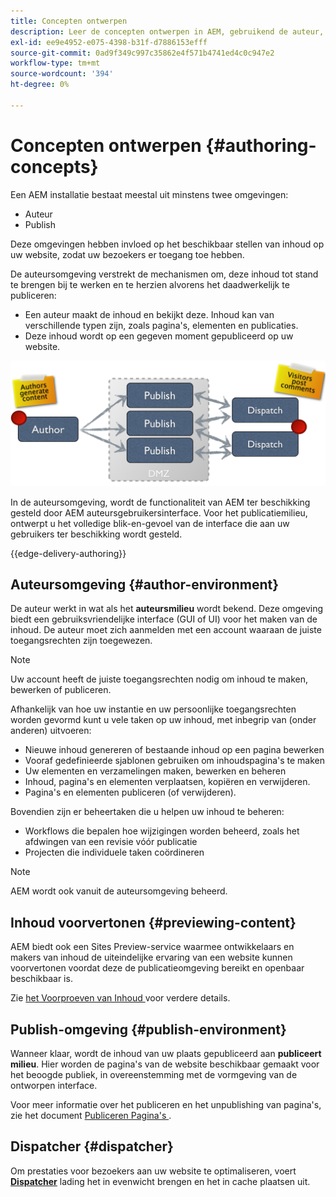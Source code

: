 ```yaml
---
title: Concepten ontwerpen
description: Leer de concepten ontwerpen in AEM, gebruikend de auteur, voorproef en publicatiemilieu's.
exl-id: ee9e4952-e075-4398-b31f-d7886153efff
source-git-commit: 0ad9f349c997c35862e4f571b4741ed4c0c947e2
workflow-type: tm+mt
source-wordcount: '394'
ht-degree: 0%

---
```



# Concepten ontwerpen {#authoring-concepts}

Een AEM installatie bestaat meestal uit minstens twee omgevingen:

* Auteur
* Publish

Deze omgevingen hebben invloed op het beschikbaar stellen van inhoud op uw website, zodat uw bezoekers er toegang toe hebben.

De auteursomgeving verstrekt de mechanismen om, deze inhoud tot stand te brengen bij te werken en te herzien alvorens het daadwerkelijk te publiceren:

* Een auteur maakt de inhoud en bekijkt deze. Inhoud kan van verschillende typen zijn, zoals pagina&#39;s, elementen en publicaties.
* Deze inhoud wordt op een gegeven moment gepubliceerd op uw website.

![ Diagram van auteur, uitgever, en verzenders ](/help/sites-cloud/authoring/assets/author-publish.png)

In de auteursomgeving, wordt de functionaliteit van AEM ter beschikking gesteld door AEM auteursgebruikersinterface. Voor het publicatiemilieu, ontwerpt u het volledige blik-en-gevoel van de interface die aan uw gebruikers ter beschikking wordt gesteld.

{{edge-delivery-authoring}}

## Auteursomgeving {#author-environment}

De auteur werkt in wat als het **auteursmilieu** wordt bekend. Deze omgeving biedt een gebruiksvriendelijke interface (GUI of UI) voor het maken van de inhoud. De auteur moet zich aanmelden met een account waaraan de juiste toegangsrechten zijn toegewezen.

>[!NOTE]
>
>Uw account heeft de juiste toegangsrechten nodig om inhoud te maken, bewerken of publiceren.

Afhankelijk van hoe uw instantie en uw persoonlijke toegangsrechten worden gevormd kunt u vele taken op uw inhoud, met inbegrip van (onder anderen) uitvoeren:

* Nieuwe inhoud genereren of bestaande inhoud op een pagina bewerken
* Vooraf gedefinieerde sjablonen gebruiken om inhoudspagina&#39;s te maken
* Uw elementen en verzamelingen maken, bewerken en beheren
* Inhoud, pagina&#39;s en elementen verplaatsen, kopiëren en verwijderen.
* Pagina&#39;s en elementen publiceren (of verwijderen).

Bovendien zijn er beheertaken die u helpen uw inhoud te beheren:

* Workflows die bepalen hoe wijzigingen worden beheerd, zoals het afdwingen van een revisie vóór publicatie
* Projecten die individuele taken coördineren

>[!NOTE]
>
>AEM wordt ook vanuit de auteursomgeving beheerd.

## Inhoud voorvertonen {#previewing-content}

AEM biedt ook een Sites Preview-service waarmee ontwikkelaars en makers van inhoud de uiteindelijke ervaring van een website kunnen voorvertonen voordat deze de publicatieomgeving bereikt en openbaar beschikbaar is.

Zie [ het Voorproeven van Inhoud ](/help/sites-cloud/authoring/fundamentals/previewing-content.md) voor verdere details.

## Publish-omgeving {#publish-environment}

Wanneer klaar, wordt de inhoud van uw plaats gepubliceerd aan **publiceert milieu**. Hier worden de pagina&#39;s van de website beschikbaar gemaakt voor het beoogde publiek, in overeenstemming met de vormgeving van de ontworpen interface.

Voor meer informatie over het publiceren en het unpublishing van pagina&#39;s, zie het document [ Publiceren Pagina&#39;s ](/help/sites-cloud/authoring/fundamentals/publishing-pages.md).

## Dispatcher {#dispatcher}

Om prestaties voor bezoekers aan uw website te optimaliseren, voert **[Dispatcher](/help/implementing/dispatcher/overview.md)** lading het in evenwicht brengen en het in cache plaatsen uit.
